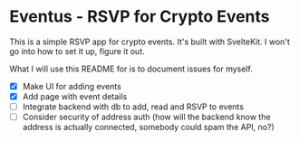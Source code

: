 # Eventus - RSVP for Crypto Events

This is a simple RSVP app for crypto events. It's built with SvelteKit.
I won't go into how to set it up, figure it out.

What I will use this README for is to document issues for myself.

- [x] Make UI for adding events
- [x] Add page with event details
- [ ] Integrate backend with db to add, read and RSVP to events
- [ ] Consider security of address auth (how will the backend know the address is actually connected, somebody could spam the API, no?)
